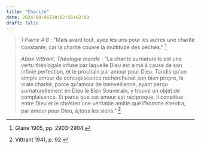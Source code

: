 ```yaml
---
title: "Charité"
date: 2024-09-06T20:02:55+02:00
draft: false
---
```



> *1 Pierre 4:8* : "Mais avant tout, ayez les uns pour les autres une charité constante; car la charité couvre la multitude des péchés." [^1]

[^1]: Glaire 1905, pp. 2903-2904.

> *Abbé Vittrant, Théologie morale* : "La charité surnaturelle est une vertu théologale infuse par laquelle Dieu est aimé à cause de son infinie perfection, et le prochain par amour pour Dieu. Tandis qu'un simple amour de concupiscence rechercherait son bien propre, la vraie charité, parce qu'amour de bienveillance, ayant perçu surnaturellement en Dieu le Bien Souverain, y trouve un objet de complaisance. Et parce que cet amour est réciproque, il constitue entre Dieu et le chrétien une véritable amitié que l'homme étendra, par amour pour Dieu, à,tous les siens." [^2]

[^2]: Vittrant 1941, p. 92.

